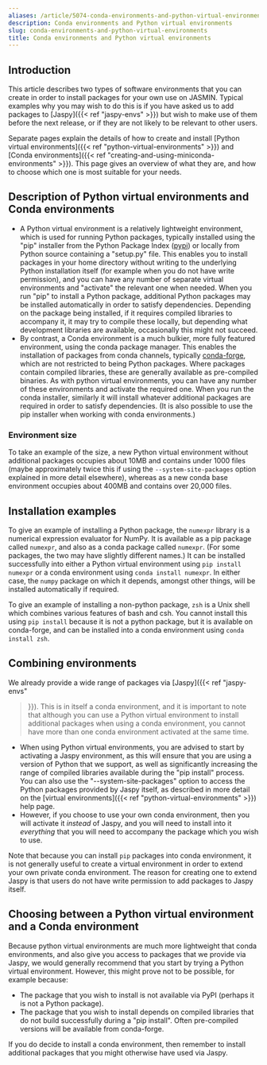 ```yaml
---
aliases: /article/5074-conda-environments-and-python-virtual-environments
description: Conda environments and Python virtual environments
slug: conda-environments-and-python-virtual-environments
title: Conda environments and Python virtual environments
---
```


## Introduction

This article describes two types of software environments that you can create
in order to install packages for your own use on JASMIN. Typical examples why
you may wish to do this is if you have asked us to add packages to [Jaspy]({{<
ref "jaspy-envs" >}}) but wish to make use of them before the next release, or
if they are not likely to be relevant to other users.

Separate pages explain the details of how to create and install [Python
virtual environments]({{< ref "python-virtual-environments" >}}) and [Conda
environments]({{< ref "creating-and-using-miniconda-environments" >}}). This
page gives an overview of what they are, and how to choose which one is most
suitable for your needs.

## Description of Python virtual environments and Conda environments

- A Python virtual environment is a relatively lightweight environment, which is used for running Python packages, typically installed using the "pip" installer from the Python Package Index ([pypi](https://pypi.org/)) or locally from Python source containing a "setup.py" file. This enables you to install packages in your home directory without writing to the underlying Python installation itself (for example when you do not have write permission), and you can have any number of separate virtual environments and "activate" the relevant one when needed. When you run "pip" to install a Python package, additional Python packages may be installed automatically in order to satisfy dependencies. Depending on the package being installed, if it requires compiled libraries to accompany it, it may try to compile these locally, but depending what development libraries are available, occasionally this might not succeed.
- By contrast, a Conda environment is a much bulkier, more fully featured environment, using the conda package manager. This enables the installation of packages from conda channels, typically [conda-forge](https://conda-forge.org/), which are not restricted to being Python packages. Where packages contain compiled libraries, these are generally available as pre-compiled binaries. As with python virtual environments, you can have any number of these environments and activate the required one. When you run the conda installer, similarly it will install whatever additional packages are required in order to satisfy dependencies. (It is also possible to use the pip installer when working with conda environments.)

### Environment size

To take an example of the size, a new Python virtual environment without
additional packages occupies about 10MB and contains under 1000 files (maybe
approximately twice this if using the `--system-site-packages` option
explained in more detail elsewhere), whereas as a new conda base environment
occupies about 400MB and contains over 20,000 files.

## Installation examples

To give an example of installing a Python package, the `numexpr` library is a
numerical expression evaluator for NumPy. It is available as a pip package
called `numexpr`, and also as a conda package called `numexpr`. (For some
packages, the two may have slightly different names.) It can be installed
successfully into either a Python virtual environment using `pip install
numexpr` or a conda environment using `conda install numexpr`. In either case,
the `numpy` package on which it depends, amongst other things, will be
installed automatically if required.

To give an example of installing a non-python package, `zsh` is a Unix shell
which combines various features of bash and csh. You cannot install this using
`pip install` because it is not a python package, but it is available on
conda-forge, and can be installed into a conda environment using `conda
install zsh`.

## Combining environments

We already provide a wide range of packages via [Jaspy]({{< ref "jaspy-envs"
>}}). This is in itself a conda environment, and it is important to note that
although you can use a Python virtual environment to install additional
packages when using a conda environment, you cannot have more than one conda
environment activated at the same time.

- When using Python virtual environments, you are advised to start by activating a Jaspy environment, as this will ensure that you are using a version of Python that we support, as well as significantly increasing the range of compiled libraries available during the "pip install" process. You can also use the "--system-site-packages" option to access the Python packages provided by Jaspy itself, as described in more detail on the [virtual environments]({{< ref "python-virtual-environments" >}}) help page.
- However, if you choose to use your own conda environment, then you will activate it _instead_ of Jaspy, and you will need to install into it _everything_ that you will need to accompany the package which you wish to use.

Note that because you can install `pip` packages into conda environment, it is
not generally useful to create a virtual environment in order to extend your
own private conda environment. The reason for creating one to extend Jaspy is
that users do not have write permission to add packages to Jaspy itself.

## Choosing between a Python virtual environment and a Conda environment

Because python virtual environments are much more lightweight that conda
environments, and also give you access to packages that we provide via Jaspy,
we would generally recommend that you start by trying a Python virtual
environment. However, this might prove not to be possible, for example
because:

- The package that you wish to install is not available via PyPI (perhaps it is not a Python package).
- The package that you wish to install depends on compiled libraries that do not build successfully during a "pip install". Often pre-compiled versions will be available from conda-forge.

If you do decide to install a conda environment, then remember to install
additional packages that you might otherwise have used via Jaspy.
